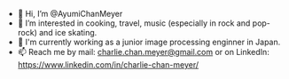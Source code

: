 - 👋 Hi, I’m @AyumiChanMeyer
- 👀 I’m interested in cooking, travel, music (especially in rock and pop-rock) and ice skating.
- 🌱 I'm currently working as a junior image processing enginner in Japan.
- 📫 Reach me by mail: charlie.chan.meyer@gmail.com or on LinkedIn: https://www.linkedin.com/in/charlie-chan-meyer/

<!---
CharlieChanMeyer/CharlieChanMeyer is a ✨ special ✨ repository because its `README.md` (this file) appears on your GitHub profile.
You can click the Preview link to take a look at your changes.
--->
